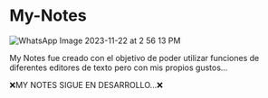 # My-Notes
![WhatsApp Image 2023-11-22 at 2 56 13 PM](https://github.com/Brayan-chan/My-Notes/assets/113928216/f3566edd-64b7-4799-981f-86ed5913eb76)

My Notes fue creado con el objetivo de poder utilizar funciones de diferentes editores de texto pero con mis propios gustos...

❌MY NOTES SIGUE EN DESARROLLO...❌

